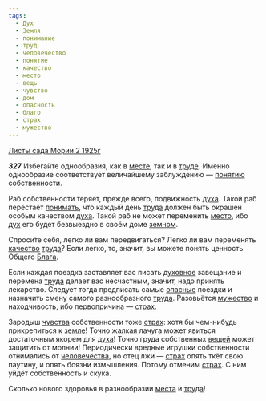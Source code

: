 ```yaml
---
tags:
  - Дух
  - Земля
  - понимание
  - труд
  - человечество
  - понятие
  - качество
  - место
  - вещь
  - чувство
  - дом
  - опасность
  - благо
  - страх
  - мужество
---
```


[Листы сада Мории 2 1925г](/agni/1925)

___327___
Избегайте однообразия, как в [месте](/tag/#[место](/tag/#место)), так и в [труде](/tag/#труд). Именно однообразие соответствует величайшему заблуждению — [понятию](/tag/#понятие) собственности.   

Раб собственности теряет, прежде всего, подвижность [духа](/tag/#Дух). Такой раб перестаёт [понимать](/tag/#понимание), что каждый день [труда](/tag/#труд) должен быть окрашен особым качеством [духа](/tag/#Дух). Такой раб не может переменить [место](/tag/#место), ибо [дух](/tag/#Дух) его будет безвыездно в своём доме [земном](/tag/#Земля).   

Спроси́те себя, легко ли вам передвигаться? Легко ли вам переменять [качество](/tag/#качество) [труда](/tag/#труд)? Если легко, то, значит, вы можете понять ценность Общего [Блага](/tag/#благо).   

Если каждая поездка заставляет вас писать [духовное](/tag/#Дух) завещание и перемена [труда](/tag/#труд) делает вас несчастным, значит, надо принять лекарство. Следует тогда предписать самые [опасные](/tag/#опасность) поездки и назначить смену самого разнообразного [труда](/tag/#труд). Разовьётся [мужество](/tag/#мужество) и находчивость, ибо первопричина — [страх](/tag/#страх).   

Зародыш [чувства](/tag/#чувство) собственности тоже [страх](/tag/#страх): хотя бы чем-нибудь прикрепиться к [земле](/tag/#Земля)! Точно жалкая лачуга может явиться достаточным якорем для [духа](/tag/#Дух)! Точно груда собственных [вещей](/tag/#вещь) может защитить от молнии! Периодически вредные игрушки собственности отнимались от [человечества](/tag/#человечество), но отец лжи — [страх](/tag/#страх) опять ткёт свою паутину, и опять боязни измышления. Потому отменим [страх](/tag/#страх). С ним уйдёт собственность и скука.   

Сколько нового здоровья в разнообразии [места](/tag/#место) и [труда](/tag/#труд)!   

